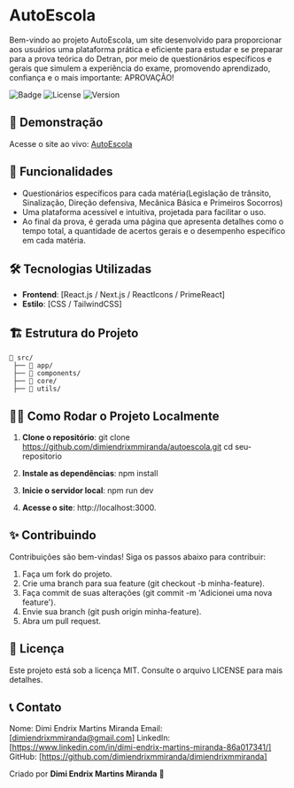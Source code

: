# AutoEscola

Bem-vindo ao projeto AutoEscola, um site desenvolvido para proporcionar aos usuários uma plataforma prática e eficiente para estudar e se preparar para a prova teórica do Detran, por meio de questionários específicos e gerais que simulem a experiência do exame, promovendo aprendizado, confiança e o mais importante: APROVAÇÃO!

![Badge](https://img.shields.io/badge/status-em_desenvolvimento-yellow)
![License](https://img.shields.io/badge/license-MIT-blue)
![Version](https://img.shields.io/badge/version-1.0.0-brightgreen)


## 🔗 Demonstração

Acesse o site ao vivo: [AutoEscola](https://autoescola-alpha.vercel.app/)


## 🚀 Funcionalidades

- Questionários específicos para cada matéria(Legislação de trânsito, Sinalização, Direção defensiva, Mecânica Básica e Primeiros Socorros)
- Uma plataforma acessível e intuitiva, projetada para facilitar o uso.
- Ao final da prova, é gerada uma página que apresenta detalhes como o tempo total, a quantidade de acertos gerais e o desempenho específico em cada matéria.


## 🛠️ Tecnologias Utilizadas

- **Frontend**: [React.js / Next.js / ReactIcons / PrimeReact]
- **Estilo**: [CSS / TailwindCSS]

## 🏗️ Estrutura do Projeto


```plaintext
📂 src/
 ├── 📂 app/
 ├── 📂 components/
 ├── 📂 core/ 
 ├── 📂 utils/
```

## 🧑‍💻 Como Rodar o Projeto Localmente

1. **Clone o repositório**: git clone https://github.com/dimiendrixmmiranda/autoescola.git
cd seu-repositorio

2. **Instale as dependências**: npm install

3. **Inicie o servidor local**: npm run dev

4. **Acesse o site**: http://localhost:3000.

## ✨ Contribuindo
Contribuições são bem-vindas! Siga os passos abaixo para contribuir:

1. Faça um fork do projeto.
2. Crie uma branch para sua feature (git checkout -b minha-feature).
3. Faça commit de suas alterações (git commit -m 'Adicionei uma nova feature').
4. Envie sua branch (git push origin minha-feature).
5. Abra um pull request.

## 📝 Licença
Este projeto está sob a licença MIT. Consulte o arquivo LICENSE para mais detalhes.


## 📞 Contato
Nome: Dimi Endrix Martins Miranda
Email: [dimiendrixmmiranda@gmail.com]
LinkedIn: [https://www.linkedin.com/in/dimi-endrix-martins-miranda-86a017341/]
GitHub: [https://github.com/dimiendrixmmiranda/dimiendrixmmiranda]


Criado por __Dimi Endrix Martins Miranda__ 💙